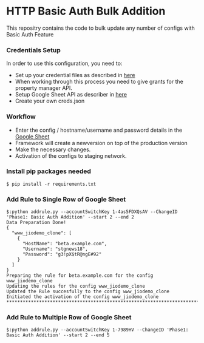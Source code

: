 # HTTP Basic Auth Bulk Addition
This repositry contains the code to bulk update any number of configs with Basic Auth Feature

### Credentials Setup
In order to use this configuration, you need to:
* Set up your credential files as described in [here](https://techdocs.akamai.com/developer/docs/set-up-authentication-credentials)
* When working through this process you need to give grants for the property manager API.
* Setup Google Sheet API as describer in [here](https://www.evernote.com/shard/s222/sh/42e72b36-12c4-a0f4-0a3d-a225fa9157d7/5392dce76d0eae0b6fd7dcbf9aa22ca3)
* Create your own creds.json 


### Workflow
- Enter the config / hostname/username and password details in the [Google Sheet](https://docs.google.com/spreadsheets/d/1-Ifr0MeRkJqKyF5GhNBwQyQGE-h7qmjCEmhmFx75sa8/edit#gid=0)
- Framework will create a newversion on top of the production version
- Make the necessary changes.
- Activation of the configs to staging network.


### Install pip packages needed
```
$ pip install -r requirements.txt
```

### Add Rule to Single Row of Google Sheet
```
$:python addrule.py --accountSwitchKey 1-4as5FDXQsAV --ChangeID 'Phase1: Basic Auth Addition' --start 2 --end 2 
Data Preparation Done!
{
  "www_jiodemo_clone": [
    {
      "HostName": "beta.example.com",
      "Username": "stgnews18",
      "Password": "g3!pX$tR@ngE#92"
    }
  ]
}
Preparing the rule for beta.example.com for the config www_jiodemo_clone
Updating the rules for the config www_jiodemo_clone
Updated the Rule succesfully to the config www_jiodemo_clone
Initiated the activation of the config www_jiodemo_clone
********************************************************************************
```

### Add Rule to Multiple Row of Google Sheet
```
$:python addrule.py --accountSwitchKey 1-7989HV --ChangeID 'Phase1: Basic Auth Addition' --start 2 --end 5 
```
